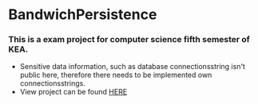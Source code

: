 # BandwichPersistence

### This is a exam project for computer science fifth semester of KEA.

* Sensitive data information, such as database connectionsstring isn't public here, therefore there needs to be implemented own connectionsstrings.
* View project can be found [HERE](https://github.com/Laustrup/BandwichView)
